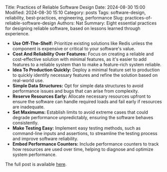 Title: Practices of Reliable Software Design
Date: 2024-08-30 15:00
Modified: 2024-08-30 15:10
Category: posts
Tags: software-design, reliability, best-practices, engineering, performance
Slug: practices-of-reliable-software-design
Authors: Nat
Summary: Eight essential practices for designing reliable software, based on lessons learned through experience.

- **Use Off-The-Shelf:** Prioritize existing solutions like Redis unless the component is expensive or critical to your software's value.
- **Cost And Reliability Over Features:** Focus on creating a reliable and cost-effective solution with minimal features, as it's easier to add features to a reliable system than to make a feature-rich system reliable.
- **Idea To Production Quickly:** Deploy a minimal feature set to production to quickly identify necessary features and refine the solution based on real-world use.
- **Simple Data Structures:** Opt for simple data structures to avoid performance issues and bugs that can arise from complexity.
- **Reserve Resources Early:** Allocate necessary resources upfront to ensure the software can handle required loads and fail early if resources are inadequate.
- **Set Maximums:** Establish limits to avoid extreme cases that could degrade performance unpredictably, ensuring the software behaves consistently.
- **Make Testing Easy:** Implement easy testing methods, such as command-line inputs and assertions, to streamline the testing process and improve software reliability.
- **Embed Performance Counters:** Include performance counters to track how resources are used over time, helping to diagnose and optimize system performance.

The full post is available [here](https://two-wrongs.com/practices-of-reliable-software-design).

